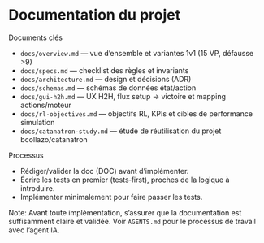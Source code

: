 # Documentation du projet

Documents clés
- `docs/overview.md` — vue d’ensemble et variantes 1v1 (15 VP, défausse >9)
- `docs/specs.md` — checklist des règles et invariants
- `docs/architecture.md` — design et décisions (ADR)
- `docs/schemas.md` — schémas de données état/action
- `docs/gui-h2h.md` — UX H2H, flux setup -> victoire et mapping actions/moteur
- `docs/rl-objectives.md` — objectifs RL, KPIs et cibles de performance simulation
- `docs/catanatron-study.md` — étude de réutilisation du projet bcollazo/catanatron

Processus
- Rédiger/valider la doc (DOC) avant d’implémenter.
- Écrire les tests en premier (tests‑first), proches de la logique à introduire.
- Implémenter minimalement pour faire passer les tests.

Note: Avant toute implémentation, s’assurer que la documentation est suffisamment claire et validée. Voir `AGENTS.md` pour le processus de travail avec l’agent IA.
